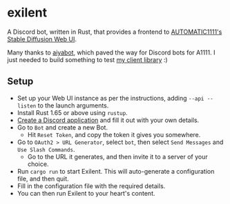 # exilent

A Discord bot, written in Rust, that provides a frontend to [AUTOMATIC1111's Stable Diffusion Web UI](https://github.com/AUTOMATIC1111/stable-diffusion-webui).

Many thanks to [aiyabot](https://github.com/Kilvoctu/aiyabot), which paved the way for Discord bots for A1111. I just needed to build something to test [my client library](https://github.com/philpax/stable-diffusion-a1111-webui-client/) :)

## Setup

- Set up your Web UI instance as per the instructions, adding `--api --listen` to the launch arguments.
- Install Rust 1.65 or above using `rustup`.
- [Create a Discord application](https://discord.com/developers/applications) and fill it out with your own details.
- Go to `Bot` and create a new Bot.
  - Hit `Reset Token`, and copy the token it gives you somewhere.
- Go to `OAuth2 > URL Generator`, select `bot`, then select `Send Messages` and `Use Slash Commands`.
  - Go to the URL it generates, and then invite it to a server of your choice.
- Run `cargo run` to start Exilent. This will auto-generate a configuration file, and then quit.
- Fill in the configuration file with the required details.
- You can then run Exilent to your heart's content.
